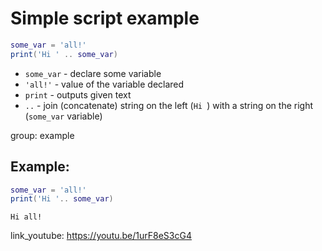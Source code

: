# Simple script example

```lua
some_var = 'all!'
print('Hi ' .. some_var)
```

- `some_var` - declare some variable
- `'all!'` - value of the variable declared
- `print` - outputs given text 
- `..` - join (concatenate) string on the left (`Hi `) with a string on the right (`some_var` variable)

group: example

## Example: 
```lua
some_var = 'all!'
print('Hi '.. some_var)
```
```
Hi all!

```

link_youtube: https://youtu.be/1urF8eS3cG4
